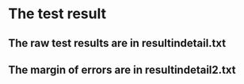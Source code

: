 # The test result
## The raw test results are in resultindetail.txt

## The margin of errors are in resultindetail2.txt 